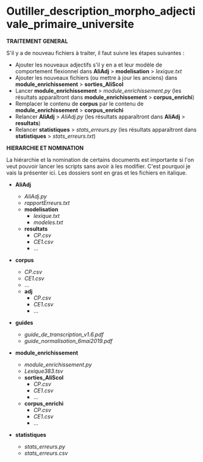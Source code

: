# Outiller_description_morpho_adjectivale_primaire_universite

**TRAITEMENT GENERAL**

S'il y a de nouveau fichiers à traiter, il faut suivre les étapes suivantes :
  - Ajouter les nouveaux adjectifs s'il y en a et leur modèle de comportement flexionnel dans **AliAdj** > **modelisation** > *lexique.txt*
  - Ajouter les nouveaux fichiers (ou mettre à jour les anciens) dans **module_enrichissement** > **sorties_AliScol**
  - Lancer **module_enrichissement** > *module_enrichissement.py* (les résultats apparaîtront dans **module_enrichissement** > **corpus_enrichi**)
  - Remplacer le contenu de **corpus** par le contenu de **module_enrichissement** > **corpus_enrichi**
  - Relancer **AliAdj** > *AliAdj.py* (les résultats apparaîtront dans **AliAdj** > **resultats**)
  - Relancer **statistiques** > *stats_erreurs.py* (les résultats apparaîtront dans **statistiques** > *stats_erreurs.txt*)

**HIERARCHIE ET NOMINATION**

La hiérarchie et la nomination de certains documents est importante si l'on veut pouvoir lancer les scripts sans avoir à les modifier.
C'est pourquoi je vais la présenter ici. Les dossiers sont en gras et les fichiers en italique.

* **AliAdj**
  * *AliAdj.py*
  * *rapportErreurs.txt*
  * **modelisation** 
    * *lexique.txt*
    * *modeles.txt*
  * **resultats**
    * *CP.csv*
    * *CE1.csv*
    * ... 

* **corpus**
  * *CP.csv*
  * *CE1.csv*
  * ...
  * **adj**
    * *CP.csv*
    * *CE1.csv*
    * ...

* **guides**
  * *guide_de_transcription_v1.6.pdf*
  * *guide_normalisation_6mai2019.pdf*

* **module_enrichissement**
  * *module_enrichissement.py*
  * *Lexique383.tsv*
  * **sorties_AliScol**
    * *CP.csv*
    * *CE1.csv*
    * ...
  * **corpus_enrichi**
    * *CP.csv*
    * *CE1.csv*
    * ...

* **statistiques**
  * *stats_erreurs.py*
  * *stats_erreurs.csv*
